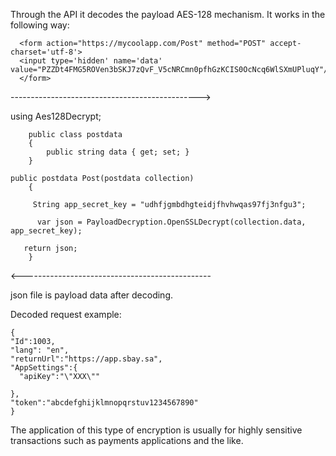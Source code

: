 ﻿Through the API it decodes the payload AES-128 mechanism.
It works in the following way:


      <form action="https://mycoolapp.com/Post" method="POST" accept-charset='utf-8'>
      <input type='hidden' name='data' value="PZZDt4FMG5ROVen3bSKJ7zQvF_V5cNRCmn0pfhGzKCIS0OcNcq6WlSXmUPluqY"/>
      </form>

----------------------------------------------->









using Aes128Decrypt;

        public class postdata
        {
            public string data { get; set; }
        }

    public postdata Post(postdata collection)
        {
            
         String app_secret_key = "udhfjgmbdhgteidjfhvhwqas97fj3nfgu3";
        
          var json = PayloadDecryption.OpenSSLDecrypt(collection.data, app_secret_key); 

       return json;
        }
        
        
<-----------------------------------------------

json file is payload data after decoding.

Decoded request example:



    {  
    "Id":1003,
    "lang": "en",
    "returnUrl":"https://app.sbay.sa",
    "AppSettings":{  
      "apiKey":"\"XXX\""
   
    },
    "token":"abcdefghijklmnopqrstuv1234567890"
    }


The application of this type of encryption is usually for highly sensitive transactions such as payments applications and the like.
